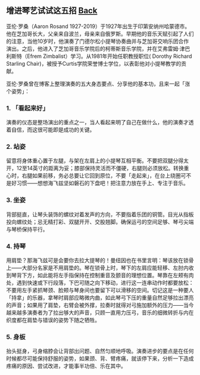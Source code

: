 ## 增进琴艺试试这五招 [Back](../README.md)

亚伦·罗桑（Aaron Rosand 1927-2019）于1927年出生于印第安纳州哈蒙德市。他在芝加哥长大，父亲来自波兰，母亲来自俄罗斯。早期他的音乐天赋引起了人们的注意，当他10岁时，他演奏了门德尔松小提琴协奏曲并与芝加哥交响乐团合作演出。之后，他进入了芝加哥音乐学院后的柯蒂斯音乐学院，并在艾弗雷姆·津巴利斯特（Efrem Zimbalist）学习。从1981年开始任职教授职位( Dorothy Richard Starling Chair)，被授予Curtis学院荣誉博士学位，以表彰他对小提琴教学的贡献。

亚伦·罗桑曾在博客上整理演奏的五大身态要点、分享他的基本功，且来一起「涨个姿势」：

### 1. 「看起来好」

演奏的仪态是整场演出的重点之一，当人看起来明了自己在做什么，他的演奏才透着自信，而这很可能即是成功的关键。

### 2. 站姿

留意将身体重心置于左腿，与架在左肩上的小提琴互相平衡。不要把双腿分得太开，12至14英寸的距离为妥；膝部保持灵活而不僵硬，右腿则必须放松。转换重心时，右腿如果前移，务必总要让它回到原位，不要「走起来」，在台上绕圈可不是好习惯——想想海飞兹坚如磐石的下盘吧！把注意力放在手上、专注于音乐。

### 3. 坐姿

背部挺直，让琴头装饰的螺纹对着发声的方向，不要指着乐团的铜管。目光从指板投向螺纹处；忌无精打彩、双腿开开、交股翘脚。确保运弓的空间足够、琴弓尖端与琴桥保持平行。

### 4. 持琴

用肩垫？那海飞兹可是会要你去拉大提琴的！曼纽因也在书里言明：琴该放在锁骨上——大部分名家是不用肩垫的。琴在锁骨上时，琴下的左肩应能轻移、左肘内收到琴背下方，如此能将左手指保持在控制重音及颤音的理想位置。琴靠在左颊有肉处，遇到快速或下行段落，下巴可随之向下移动，进行这一连串动作时都要放松：不要用左手紧抓琴颈、脸颊与琴身间也要留下可以滑移的空间。切记这是一种要人「持拿」的乐器，拿琴时肩部应略微内曲，如此琴弓下压的重量自然足够拉出漂亮的声音；如果用了肩垫，右臂会被外撑，拉奏时就得对弓施加额外的压力——当今越来越多演奏者为了拉出够大的声音，只顾一直用力压弓，音乐的细微转折与内在织度都在肩垫与错误的姿势下随之牺牲。

### 5. 身板

抬头挺身，弓身缩脖会让背部出问题、自然匀顺地呼吸。演奏进步的要点是在任何时候都尽可能保持舒服的姿势，如果颈、背、臂疼痛，就该停下来，分析一下造成疼痛的原因、尝试改进，才能事半功倍、乐在其中。

